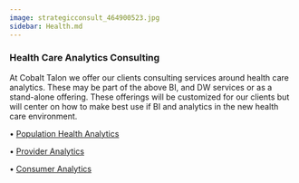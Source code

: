 ```yaml
---
image: strategicconsult_464900523.jpg
sidebar: Health.md
---
```


### Health Care Analytics Consulting

At Cobalt Talon we offer our clients consulting services around health care analytics. These may be part of the above BI, and DW services or as a stand-alone offering. These offerings will be customized for our clients but will center on how to make best use if BI and analytics in the new health care environment.

• [Population Health Analytics]

• [Provider Analytics]

• [Consumer Analytics]

[Consumer Analytics]: /solutions/overview-analyticmodules-consumer.html
[Population health Analytics]: http://50.62.110.126/populationhealthanalytics
[Provider Analytics]: /solutions/overview-analyticmodules-provider.html


